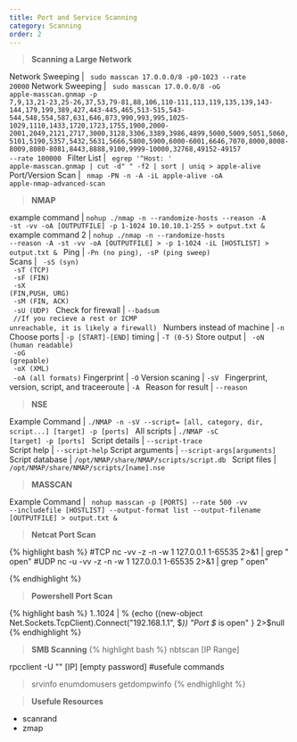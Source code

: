 ```yaml
---
title: Port and Service Scanning
category: Scanning
order: 2
---
```


>**Scanning a Large Network**

Network Sweeping | <code> sudo masscan 17.0.0.0/8 -p0-1023 --rate 20000</code>
Network Sweeping | <code> sudo masscan 17.0.0.0/8 -oG apple-masscan.gnmap -p 7,9,13,21-23,25-26,37,53,79-81,88,106,110-111,113,119,135,139,143-144,179,199,389,427,443-445,465,513-515,543-544,548,554,587,631,646,873,990,993,995,1025-1029,1110,1433,1720,1723,1755,1900,2000-2001,2049,2121,2717,3000,3128,3306,3389,3986,4899,5000,5009,5051,5060,5101,5190,5357,5432,5631,5666,5800,5900,6000-6001,6646,7070,8000,8008-8009,8080-8081,8443,8888,9100,9999-10000,32768,49152-49157 --rate 100000 </code>
Filter List | <code> egrep '^Host: ' apple-masscan.gnmap | cut -d" " -f2 | sort | uniq > apple-alive </code>
Port/Version Scan | <code> nmap -PN -n -A -iL apple-alive -oA apple-nmap-advanced-scan </code>

> **NMAP**

example command |  <code>nohup ./nmap -n --randomize-hosts --reason -A -st -vv -oA [OUTPUTFILE] -p 1-1024 10.10.10.1-255 > output.txt & </code>
example command 2 | <code>nohup ./nmap -n --randomize-hosts --reason -A -st -vv -oA [OUTPUTFILE] > -p 1-1024 -iL [HOSTLIST]  > output.txt & </code>
Ping |  <code>-Pn (no ping), -sP (ping sweep) </code>
Scans | <code> -sS (syn)<br> -sT (TCP)<br> -sF (FIN)<br> -sX (FIN,PUSH, URG)<br> -sM (FIN, ACK)<br> -sU (UDP) </code>
Check for firewall |  <code>--badsum <br> //If you recieve a rest or ICMP unreachable, it is likely a firewall) </code>
Numbers instead of machine |  <code>-n </code>
Choose ports | <code>-p [START]-[END]</code>
timing | <code>-T (0-5)</code>
Store output | <code> -oN (human readable)<br> -oG (grepable)<br> -oX (XML)<br> -oA (all formats)</code>
Fingerprint |  <code>-O</code>
Version scaning | <code>-sV </code>
Fingerprint, version, script, and traceeroute | <code>-A </code>
Reason for result | <code>--reason </code>

> **NSE**

Example Command | <code>./NMAP -n -sV --script= [all, category, dir, script...] [target] -p [ports] </code>
All scripts  | <code>./NMAP -sC [target] -p [ports] </code>
Script details | <code>--script-trace </code>
Script help |  <code>--script-help</code>
Script arguments | <code>--script-args[arguments]</code>
Script database | <code>/opt/NMAP/share/NMAP/scripts/script.db </code>
Script files | <code>/opt/NMAP/share/NMAP/scripts/[name].nse </code>

> **MASSCAN**

Example Command | <code> nohup masscan -p [PORTS] --rate 500 -vv --includefile [HOSTLIST] --output-format list --output-filename [OUTPUTFILE] > output.txt & </code>

>**Netcat Port Scan**

{% highlight bash %}
#TCP
nc -vv -z -n -w 1 127.0.0.1 1-65535 2>&1 | grep " open"
#UDP
nc -u -vv -z -n -w 1 127.0.0.1 1-65535 2>&1 | grep " open"

{% endhighlight %}

> **Powershell Port Scan**

{% highlight bash %}
1..1024 | % {echo ((new-object Net.Sockets.TcpClient).Connect("192.168.1.1", $_)) "Port $_ is open" } 2>$null 
{% endhighlight %}

> **SMB Scanning**
{% highlight bash %}
nbtscan [IP Range]

rpcclient -U "" [IP]
[empty password]
#usefule commands
> srvinfo
> enumdomusers
> getdompwinfo
{% endhighlight %}

> **Usefule Resources**
* scanrand
* zmap

